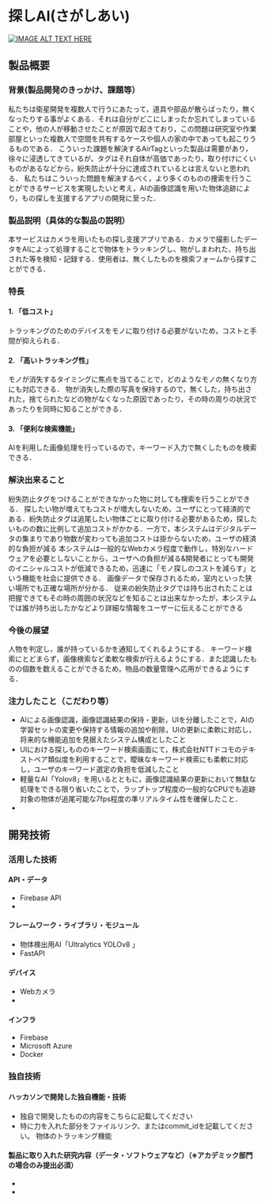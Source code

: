 # 探しAI(さがしあい)

[![IMAGE ALT TEXT HERE](https://jphacks.com/wp-content/uploads/2023/07/JPHACKS2023_ogp.png)](https://www.youtube.com/watch?v=yYRQEdfGjEg)

## 製品概要
### 背景(製品開発のきっかけ、課題等）
私たちは衛星開発を複数人で行うにあたって，道具や部品が散らばったり，無くなったりする事がよくある．それは自分がどこにしまったか忘れてしまっていることや，他の人が移動させたことが原因で起きており，この問題は研究室や作業部屋といった複数人で空間を共有するケースや個人の家の中であっても起こりうるものである．
こういった課題を解決するAirTagといった製品は需要があり，徐々に浸透してきているが，タグはそれ自体が高価であったり，取り付けにくいものがあるなどから，紛失防止が十分に達成されているとは言えないと思われる．
私たちはこういった問題を解決するべく，より多くのものの捜索を行うことができるサービスを実現したいと考え，AIの画像認識を用いた物体追跡により，もの探しを支援するアプリの開発に至った．

### 製品説明（具体的な製品の説明）
本サービスはカメラを用いたもの探し支援アプリである．カメラで撮影したデータをAIによって処理することで物体をトラッキングし、物がしまわれた、持ち出された等を検知・記録する．使用者は、無くしたものを検索フォームから探すことができる．
### 特長
#### 1. 「低コスト」
トラッキングのためのデバイスをモノに取り付ける必要がないため，コストと手間が抑えられる．

#### 2. 「高いトラッキング性」
モノが消失するタイミングに焦点を当てることで，どのようなモノの無くなり方にも対応できる．
物が消失した際の写真を保持するので，無くした，持ち出された，捨てられたなどの物がなくなった原因であったり，その時の周りの状況であったりを同時に知ることができる．

#### 3. 「便利な検索機能」
AIを利用した画像処理を行っているので，キーワード入力で無くしたものを検索できる．

### 解決出来ること
紛失防止タグをつけることができなかった物に対しても捜索を行うことができる．
探したい物が増えてもコストが増大しないため，ユーザにとって経済的である．紛失防止タグは追尾したい物体ごとに取り付ける必要があるため，探したいものの数に比例して追加コストがかかる．一方で，本システムはデジタルデータの集まりであり物数が変わっても追加コストは掛からないため，ユーザの経済的な負担が減る
本システムは一般的なWebカメラ程度で動作し，特別なハードウェアを必要としないことから，ユーザへの負担が減る&開発者にとっても開発のイニシャルコストが低減できるため，迅速に「モノ探しのコストを減らす」という機能を社会に提供できる．
画像データで保存されるため，室内といった狭い場所でも正確な場所が分かる．
従来の紛失防止タグでは持ち出されたことは把握できてもその時の周囲の状況などを知ることは出来なかったが，本システムでは誰が持ち出したかなどより詳細な情報をユーザーに伝えることができる

### 今後の展望
人物を判定し，誰が持っているかを通知してくれるようにする．
キーワード検索にとどまらず，画像検索など柔軟な検索が行えるようにする．また認識したものの個数を数えることができるため，物品の数量管理へ応用ができるようにする．

### 注力したこと（こだわり等）
* AIによる画像認識，画像認識結果の保持・更新，UIを分離したことで，AIの学習セットの変更や保持する情報の追加や削除，UIの更新に柔軟に対応し，将来的な機能追加を見据えたシステム構成としたこと
* UIにおける探しもののキーワード検索画面にて，株式会社NTTドコモのテキストペア類似度を利用することで，曖昧なキーワード検索にも柔軟に対応し，ユーザのキーワード選定の負担を低減したこと
* 軽量なAI「Yolov8」を用いるとともに，画像認識結果の更新において無駄な処理をできる限り省いたことで，ラップトップ程度の一般的なCPUでも追跡対象の物体が追尾可能な7fps程度の準リアルタイム性を確保したこと．
* 

## 開発技術
### 活用した技術
#### API・データ
* Firebase API
* 

#### フレームワーク・ライブラリ・モジュール
* 物体検出用AI「Ultralytics YOLOv8 」
* FastAPI

#### デバイス
* Webカメラ
* 

#### インフラ
* Firebase
* Microsoft Azure
* Docker

### 独自技術
#### ハッカソンで開発した独自機能・技術
* 独自で開発したものの内容をこちらに記載してください
* 特に力を入れた部分をファイルリンク、またはcommit_idを記載してください。
物体のトラッキング機能




#### 製品に取り入れた研究内容（データ・ソフトウェアなど）（※アカデミック部門の場合のみ提出必須）
* 
* 
